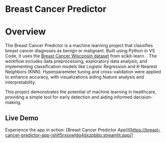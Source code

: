 # Breast Cancer Predictor 
# Overview
The Breast Cancer Predictor is a machine learning project that classifies breast cancer diagnoses as benign or malignant. Built using Python in VS Code, It uses the [Breast Cancer Wisconsin dataset](https://scikit-learn.org/stable/modules/generated/sklearn.datasets.load_breast_cancer.html) from scikit-learn.
. The workflow includes data preprocessing, exploratory data analysis, and implementing classification models like Logistic Regression and K-Nearest Neighbors (KNN). Hyperparameter tuning and cross-validation were applied to enhance accuracy, with visualizations aiding feature analysis and interpretability.

This project demonstrates the potential of machine learning in healthcare, providing a simple tool for early detection and aiding informed decision-making.
## Live Demo  
Experience the app in action: [Breast Cancer Predictor App]([https://breast-cancer-predictor-app-jshlf5rxsxwlgg4dxzpbbp.streamlit.app/]
